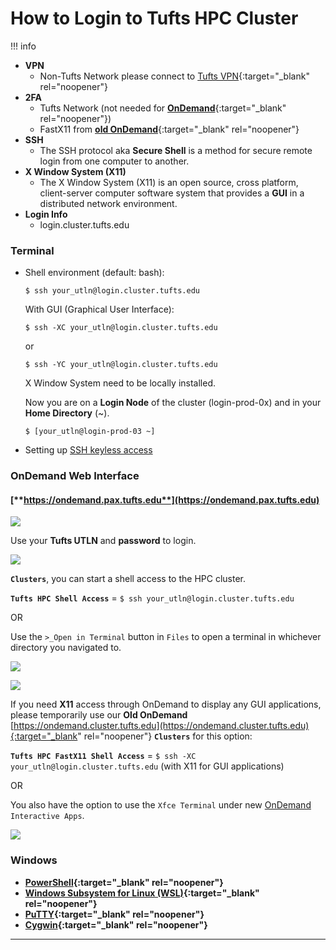 # How to Login to Tufts HPC Cluster

!!! info
- **VPN**
    - Non-Tufts Network please connect to [Tufts VPN](https://access.tufts.edu/vpn){:target="_blank" rel="noopener"}
- **2FA**
    - Tufts Network (not needed for [**OnDemand**](https://ondemand.pax.tufts.edu){:target="_blank" rel="noopener"})
    - FastX11 from  [__old OnDemand__](https://ondemand.cluster.tufts.edu){:target="_blank" rel="noopener"}
- **SSH**
    - The SSH protocol aka **Secure Shell** is a method for secure remote login from one computer to another. 
- **X Window System (X11)**
    - The X Window System (X11) is an open source, cross platform,  client-server computer software system that provides a **GUI** in a  distributed network environment.
- **Login Info**
    - login.cluster.tufts.edu


### **Terminal** 

  - Shell environment (default: bash):

    `$ ssh your_utln@login.cluster.tufts.edu`

    With GUI (Graphical User Interface):

    `$ ssh -XC your_utln@login.cluster.tufts.edu`

    or

    `$ ssh -YC your_utln@login.cluster.tufts.edu`

    X Window System need to be locally installed.

    Now you are on a **Login Node** of the cluster (login-prod-0x) and in your **Home Directory** (~). 
    
    `$ [your_utln@login-prod-03 ~]`

  * Setting up [SSH keyless access](_https://www.tecmint.com/ssh-passwordless-login-using-ssh-keygen-in-5-easy-steps/_)


### **OnDemand Web Interface**

#### [**https://ondemand.pax.tufts.edu**](https://ondemand.pax.tufts.edu)

![](images/login.png)

Use your **Tufts UTLN** and **password** to login. 


![](images/Clusters.png)

__`Clusters`__, you can start a shell access to the HPC cluster. 

**`Tufts HPC Shell Access`** = `$ ssh your_utln@login.cluster.tufts.edu`

OR

Use the `>_Open in Terminal` button in `Files` to open a terminal in whichever directory you navigated to.

![](images/Files.png)


![](images/Home.png)

If you need **X11** access through OnDemand to display any GUI applications, please temporarily use our **Old OnDemand** [https://ondemand.cluster.tufts.edu](https://ondemand.cluster.tufts.edu){:target="_blank" rel="noopener"} **`Clusters`** for this option:

**`Tufts HPC FastX11 Shell Access`** = `$ ssh -XC your_utln@login.cluster.tufts.edu` (with X11 for GUI applications)

OR 

You also have the option to use the `Xfce Terminal` under new  [OnDemand](https://ondemand.pax.tufts.edu) `Interactive Apps`.

![](images/InteractiveApps.png)

### **Windows**
- **[PowerShell](https://docs.microsoft.com/en-us/powershell/scripting/learn/remoting/ssh-remoting-in-powershell-core?view=powershell-7.2){:target="_blank" rel="noopener"}**
- **[Windows Subsystem for Linux (WSL)](https://docs.microsoft.com/en-us/windows/wsl/about){:target="_blank" rel="noopener"}**
- **[PuTTY](https://www.putty.org/){:target="_blank" rel="noopener"}**     
- **[Cygwin](https://www.cygwin.com/){:target="_blank" rel="noopener"}**  

---
